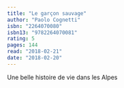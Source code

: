 ```yaml
---
title: "Le garçon sauvage"
author: "Paolo Cognetti"
isbn: "2264070080"
isbn13: "9782264070081"
rating: 5
pages: 144
read: "2018-02-21"
date: "2018-02-20"
---
```

Une belle histoire de vie dans les Alpes
